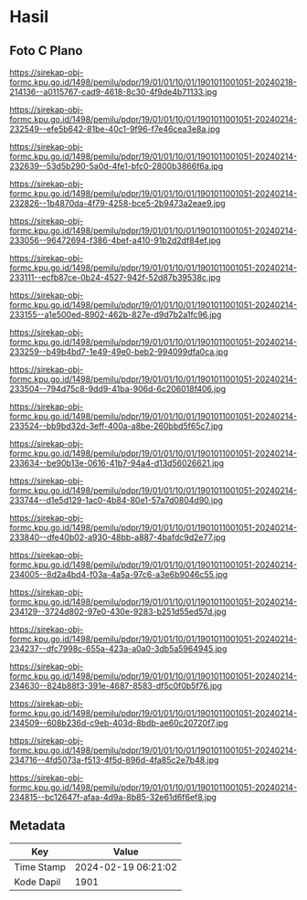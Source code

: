 # Hasil

## Foto C Plano

https://sirekap-obj-formc.kpu.go.id/1498/pemilu/pdpr/19/01/01/10/01/1901011001051-20240218-214136--a0115767-cad9-4618-8c30-4f9de4b71133.jpg

https://sirekap-obj-formc.kpu.go.id/1498/pemilu/pdpr/19/01/01/10/01/1901011001051-20240214-232549--efe5b642-81be-40c1-9f96-f7e46cea3e8a.jpg

https://sirekap-obj-formc.kpu.go.id/1498/pemilu/pdpr/19/01/01/10/01/1901011001051-20240214-232639--53d5b290-5a0d-4fe1-bfc0-2800b3866f6a.jpg

https://sirekap-obj-formc.kpu.go.id/1498/pemilu/pdpr/19/01/01/10/01/1901011001051-20240214-232826--1b4870da-4f79-4258-bce5-2b9473a2eae9.jpg

https://sirekap-obj-formc.kpu.go.id/1498/pemilu/pdpr/19/01/01/10/01/1901011001051-20240214-233056--96472694-f386-4bef-a410-91b2d2df84ef.jpg

https://sirekap-obj-formc.kpu.go.id/1498/pemilu/pdpr/19/01/01/10/01/1901011001051-20240214-233111--ecfb87ce-0b24-4527-942f-52d87b39538c.jpg

https://sirekap-obj-formc.kpu.go.id/1498/pemilu/pdpr/19/01/01/10/01/1901011001051-20240214-233155--a1e500ed-8902-462b-827e-d9d7b2a1fc96.jpg

https://sirekap-obj-formc.kpu.go.id/1498/pemilu/pdpr/19/01/01/10/01/1901011001051-20240214-233259--b49b4bd7-1e49-49e0-beb2-994099dfa0ca.jpg

https://sirekap-obj-formc.kpu.go.id/1498/pemilu/pdpr/19/01/01/10/01/1901011001051-20240214-233504--794d75c8-9dd9-41ba-906d-6c206018f406.jpg

https://sirekap-obj-formc.kpu.go.id/1498/pemilu/pdpr/19/01/01/10/01/1901011001051-20240214-233524--bb9bd32d-3eff-400a-a8be-260bbd5f65c7.jpg

https://sirekap-obj-formc.kpu.go.id/1498/pemilu/pdpr/19/01/01/10/01/1901011001051-20240214-233634--be90b13e-0616-41b7-94a4-d13d56026621.jpg

https://sirekap-obj-formc.kpu.go.id/1498/pemilu/pdpr/19/01/01/10/01/1901011001051-20240214-233744--d1e5d129-1ac0-4b84-80e1-57a7d0804d90.jpg

https://sirekap-obj-formc.kpu.go.id/1498/pemilu/pdpr/19/01/01/10/01/1901011001051-20240214-233840--dfe40b02-a930-48bb-a887-4bafdc9d2e77.jpg

https://sirekap-obj-formc.kpu.go.id/1498/pemilu/pdpr/19/01/01/10/01/1901011001051-20240214-234005--8d2a4bd4-f03a-4a5a-97c6-a3e6b9046c55.jpg

https://sirekap-obj-formc.kpu.go.id/1498/pemilu/pdpr/19/01/01/10/01/1901011001051-20240214-234129--3724d802-97e0-430e-9283-b251d55ed57d.jpg

https://sirekap-obj-formc.kpu.go.id/1498/pemilu/pdpr/19/01/01/10/01/1901011001051-20240214-234237--dfc7998c-655a-423a-a0a0-3db5a5964945.jpg

https://sirekap-obj-formc.kpu.go.id/1498/pemilu/pdpr/19/01/01/10/01/1901011001051-20240214-234630--824b88f3-391e-4687-8583-df5c0f0b5f76.jpg

https://sirekap-obj-formc.kpu.go.id/1498/pemilu/pdpr/19/01/01/10/01/1901011001051-20240214-234509--608b236d-c9eb-403d-8bdb-ae60c20720f7.jpg

https://sirekap-obj-formc.kpu.go.id/1498/pemilu/pdpr/19/01/01/10/01/1901011001051-20240214-234716--4fd5073a-f513-4f5d-896d-4fa85c2e7b48.jpg

https://sirekap-obj-formc.kpu.go.id/1498/pemilu/pdpr/19/01/01/10/01/1901011001051-20240214-234815--bc12647f-afaa-4d9a-8b85-32e61d6f6ef8.jpg


## Metadata

| Key        | Value               |
| ---------- | ------------------- |
| Time Stamp | 2024-02-19 06:21:02 |
| Kode Dapil | 1901                |



